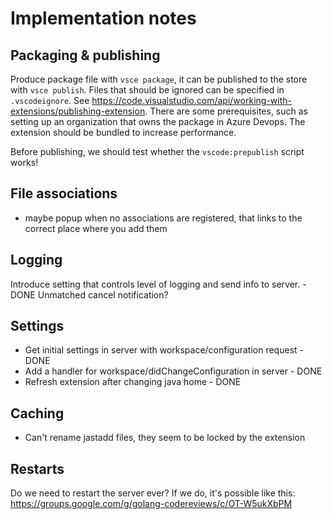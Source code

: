 # Implementation notes

## Packaging & publishing

Produce package file with `vsce package`, it can be published to the store with `vsce publish`. Files that should be ignored can be specified in `.vscodeignore`.
See <https://code.visualstudio.com/api/working-with-extensions/publishing-extension>. There are some prerequisites, such as setting up an organization that owns the package in Azure Devops. The extension should be bundled to increase performance.

Before publishing, we should test whether the `vscode:prepublish` script works!

## File associations

- maybe popup when no associations are registered, that links to the correct place where you add them

## Logging

Introduce setting that controls level of logging and send info to server. - DONE
Unmatched cancel notification?

## Settings

- Get initial settings in server with workspace/configuration request - DONE
- Add a handler for workspace/didChangeConfiguration in server - DONE
- Refresh extension after changing java home - DONE

## Caching

- Can't rename jastadd files, they seem to be locked by the extension

## Restarts

Do we need to restart the server ever?
If we do, it's possible like this: <https://groups.google.com/g/golang-codereviews/c/OT-W5ukXbPM>
